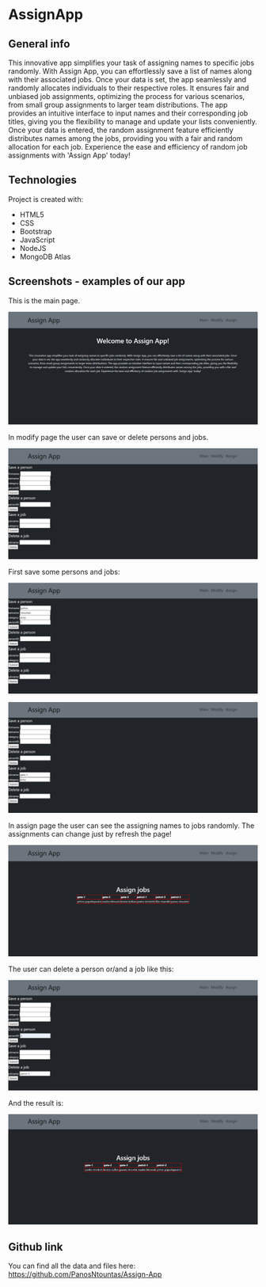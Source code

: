 # AssignApp

## General info

  This innovative app simplifies your task of assigning names to specific jobs randomly. With Assign App, you can effortlessly save a list of names along with their associated jobs. Once your data is set, the app seamlessly and randomly allocates individuals to their respective roles. It ensures fair and unbiased job assignments, optimizing the process for various scenarios, from small group assignments to larger team distributions. The app provides an intuitive interface to input names and their corresponding job titles, giving you the flexibility to manage and update your lists conveniently. Once your data is entered, the random assignment feature efficiently distributes names among the jobs, providing you with a fair and random allocation for each job. Experience the ease and efficiency of random job assignments with 'Assign App' today!

  ## Technologies

  Project is created with:

  * HTML5
  * CSS
  * Bootstrap
  * JavaScript
  * NodeJS
  * MongoDB Atlas

## Screenshots - examples of our app

This is the main page.

![Main page](./screenshots/Screenshot%202023-12-30%20031334.png)

In modify page the user can save or delete persons and jobs.

![Modify page](./screenshots/Screenshot%202023-12-30%20031717.png)

First save some persons and jobs:

![Modify page 2](./screenshots/Screenshot%202023-12-30%20031828.png)

![Modify page 3](./screenshots/Screenshot%202023-12-30%20031945.png)

In assign page the user can see the assigning names to jobs randomly. The assignments can change just by refresh the page!

![Assign page](./screenshots/Screenshot%202023-12-30%20032741.png)

The user can delete a person or/and a job like this:

![Modify page 4](./screenshots/Screenshot%202023-12-30%20032919.png)

And the result is:

![Assign page 2](./screenshots/Screenshot%202023-12-30%20033024.png)

## Github link

You can find all the data and files here:
<https://github.com/PanosNtountas/Assign-App>